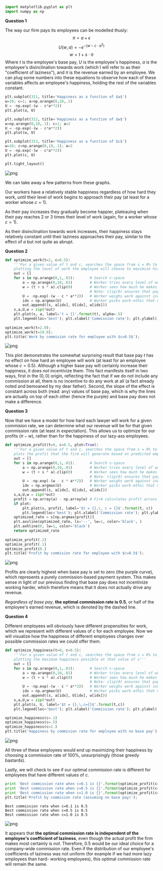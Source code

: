 

```python
import matplotlib.pyplot as plt
import numpy as np
```

**Question 1**

The way our firm pays its employees can be modelled thusly:
$$\pi=a+\epsilon$$
$$U(w,a)=-e^{-(w-c\cdot a^{2})}$$
$$w=t+s\cdot \pi$$
Where $t$ is the employee's base pay, $U$ is the employee's happiness, $a$ is
the employee's disinclination towards work (which I will refer to as their
"coefficient of laziness"), and $\pi$ is the revenue earned by an employee. We
can plug some numbers into these equations to observe how each of these
variables affects an employee's happiness, holding the rest of the variables
constant.


```python
plt.subplot(311, title='Happiness as a function of $a$')
w=10; c=1; a=np.arange(0,10,.1)
U = -np.exp(-(w - c*a**2))
plt.plot(a, U)

plt.subplot(312, title='Happiness as a function of $w$')
w=np.arange(0,10,.1); c=1; a=2
U = -np.exp(-(w - c*a**2))
plt.plot(w, U)

plt.subplot(313, title='Happiness as a function of $c$')
w=10; c=np.arange(0,10,.1); a=2
U = -np.exp(-(w - c*a**2))
plt.plot(c, U)

plt.tight_layout()
```


![png](contract-optimization_files/contract-optimization_3_0.png)


We can take away a few patterns from these graphs.

Our workers have a relatively stable happiness regardless of how hard they work,
*until* their level of work begins to approach their pay (at least for a worker
whose $c=1$).

As their pay increases they gradually become happier, plateauing when their pay
reaches 2 or 3 times their level of work (again, for a worker whose $c=1$).

As their disinclination towards work increases, their happiness stays relatively
constant until their laziness approaches their pay, similar to the effect of $a$
but not quite as abrupt.

**Question 2**


```python
def optimize_work(t=2, c=0.5):
    '''For a given value of t and c, searches the space from s = 0% to s = 100%,
    plotting the level of work the employee will choose to maximize his happiness'''
    out = []
    for s in np.arange(0,1,.01):       # Search s-space
        a = np.arange(0,10,.01)        # Worker tries every level of work-ethic
        w = (t + s * a).clip(0)        # Worker sees how much he makes for that amount of work
                                       # Note: clip(0) ensures that pay is non-negative
        U = -np.exp(-(w - c * a**2))   # Worker weighs work against income to evaluate happiness
        idx = np.argmax(U)             # Worker picks work-ethic that maximizes happiness 
        out.append((s, a[idx], U[idx], w[idx]))
    s,a,U,w = zip(*out)
    plt.plot(s, a, label='t = {}'.format(t), alpha=.5)
    plt.legend(loc='best'); plt.xlabel('Commission rate'); plt.ylabel('Work')
    
optimize_work(t=2.0);
optimize_work(t=10.0);
plt.title('Work by commision rate for employee with $c=0.5$');
```


![png](contract-optimization_files/contract-optimization_6_0.png)


This plot demonstrates the somewhat surprising result that base pay $t$ has no
effect on how hard an employee will work (at least for an employee whose
$c=0.5$). Although a higher base pay will certainly increase their happiness, it
does *not* incentivize them. This fact manifests itself in two ways, first in
the $(0,0)$ origin, reflecting the fact that if we do not include any commission
at all, there is no incentive to do  any work at all (a fact already noted and
bemoaned by my dear father). Second, the slope of the effect is constant across
both (read: any) values of base pay, which is why the lines are actually on top
of each other (hence the purple) and base pay does not make a difference.

**Question 3**

Now that we have a model for how hard each lawyer will work for a given
commision rate, we can determine what our revenue will be for that given
commission rate (at least in expectation). This allows us to optimize for our
profits ($\pi-w$), rather than for the happiness of our lazy-ass employees.


```python
def optimize_profit(t=0, c=0.5, plot=True):
    '''For a given value of t and c, searches the space from s = 0% to s = 100%,
    plots the profit that the firm will generate based on predicted employee behavior'''
    out = []
    for s in np.arange(0,1,.01):       # Search s-space
        a = np.arange(0,10,.01)        # Worker tries every level of work-ethic
        w = (t + s * a).clip(0)        # Worker sees how much he makes for that amount of work
                                       # Note: clip(0) ensures that pay is non-negative
        U = -np.exp(-(w - c * a**2))   # Worker weighs work against income to evaluate happiness
        idx = np.argmax(U)             # Worker picks work-ethic that maximizes happiness 
        out.append((s, a[idx], U[idx], w[idx]))
    s,a,U,w = zip(*out)
    profit = np.array(a) - np.array(w) # Firm calculates profit across s-space acocunting for worker behavior
    if plot:
        plt.plot(s, profit, label='$t = {},\, c = {}$'.format(t, c))
        plt.legend(loc='best'); plt.xlabel('Commission rate'); plt.ylabel('Profit')
    optimized_rate = s[np.argmax(profit)]
    plt.axvline(optimized_rate, ls='--', lw=1, color='black', )
    plt.axhline(0, lw=1, color='black')
    return optimized_rate
    
optimize_profit(.2)
optimize_profit(.1)
optimize_profit(0.)
plt.title('Profit by commision rate for employee with $c=0.5$');
```


![png](contract-optimization_files/contract-optimization_10_0.png)


Profits are clearly highest when base pay is set to zero (the purple curve),
which represents a purely commission-based payment system. This makes sense in
light of our previous finding that base pay does not incentivize working harder,
which therefore means that it does not actually drive any revenue.

*Regardless of base pay*, **the optimal commission rate is 0.5**, or half of the
employee's earned revenue, which is denoted by the dashed line.

**Question 4**

Different employees will obviously have different propensities for work, which
we represent with different values of $c$ for each employee. Now we will
visualize how the happiness of different employees changes over possible
commission rates we could offer them.


```python
def optimize_happiness(t=0, c=0.5):
    '''For a given value of t and c, searches the space from s = 0% to s = 100%,
    plotting the maximum happiness possible at that value of s'''
    out = []
    for s in np.arange(0,1,.01):       # Search s-space
        a = np.arange(0,10,.01)        # Worker tries every level of work-ethic
        w = (t + s * a).clip(0)        # Worker sees how much he makes for that amount of work
                                       # Note: clip(0) ensures that pay is non-negative
        U = -np.exp(-(w - c * a**2))   # Worker weighs work against income to evaluate happiness
        idx = np.argmax(U)             # Worker picks work-ethic that maximizes happiness 
        out.append((s, a[idx], U[idx], w[idx]))
    s,a,U,w = zip(*out)
    plt.plot(s, U, label='$t = {},\,c={}$'.format(t,c))
    plt.legend(loc='best'); plt.xlabel('Commission rate'); plt.ylabel('Happiness')

optimize_happiness(c=.1)
optimize_happiness(c=.5)
optimize_happiness(c=1.)
plt.title('Happiness by commision rate for employee with no base pay');
```


![png](contract-optimization_files/contract-optimization_14_0.png)


All three of these employees would end up maximizing their happiness by choosing
a commission rate of 100%, unsurprisingly (those greedy bastards).

Lastly, we will check to see if our optimal commission rate is different for
employees that have different values of $c$.


```python
print 'Best commission rate when c=0.1 is {}'.format(optimize_profit(c=.1, plot=True))
print 'Best commission rate when c=0.5 is {}'.format(optimize_profit(c=.5, plot=True))
print 'Best commission rate when c=1.0 is {}'.format(optimize_profit(c=1., plot=True))
plt.title('Profit by commision rate (assuming no base pay)');
```

    Best commission rate when c=0.1 is 0.5
    Best commission rate when c=0.5 is 0.5
    Best commission rate when c=1.0 is 0.5



![png](contract-optimization_files/contract-optimization_16_1.png)


It appears that **the optimal commission rate is independent of the employee's
coefficient of laziness**, even though the actual profit the firm makes most
certainly is *not*. Therefore, 0.5 would be our ideal choice for a company-wide
commission rate. Even if the distribution of our employee's coefficients of
laziness was not uniform (for example if we had more lazy employees than hard-
working employees), this optimal commission rate will remain the same.
